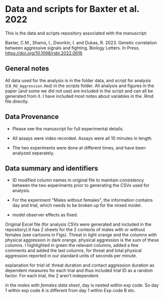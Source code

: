 # Data and scripts for Baxter et al. 2022

This is the data and scripts repository associated with the manuscript:

Baxter, C.M., Shams, I., Dworkin, I. and Dukas, R. 2023. Genetic correlation between aggressive signals and fighting. Biology Letters. In Press. https://doi.org/10.1098/rsbl.2022.0616


## General notes

All data used for the analysis is in the folder data, and script for analysis (`CB_RD_Aggression.Rmd`) in the scripts folder. All analysis and figures in the paper (and some we did not use) are included in the script and can all be generated from it. I have included most notes about variables in the .Rmd file directly.


## Data Provenance

- Please see the manuscript for full experimental details.

- All assays were video recorded. Assays were all 10 minutes in length.

- The two experiments were done at different times, and have been analyzed separately.


## Data summary and identifiers

- ID modified column names in original file to maintain consistency between the two experiments prior to generating the CSVs used for analysis.

- For the experiment "Males without females", the information contains day and trial, which needs to be broken up for the mixed model.

- model observer effects as fixed.


Original Excel file (for analysis CSVs were generated and included in the repository).It has 2 sheets for the 2 contexts of males with or without females (see cartoons in Figs).  Threat in light orange and the columns with physical aggression in dark orange.  physical aggression is the sum of these columns.
I highlighted in green the relevant columns, added a few comments and added the last columns, for threat and total physical aggression reported in our standard units of seconds per minute.

explanation for  *trial id*: threat duration and contact aggression duration as dependent measures for each trial and thus included trial ID as a random factor. For each trial, the 2 aren't independent.

in the *males with females data sheet*, day is nested within exp code. So day 1 within exp code A is different from day 1 within Exp code B etc.
